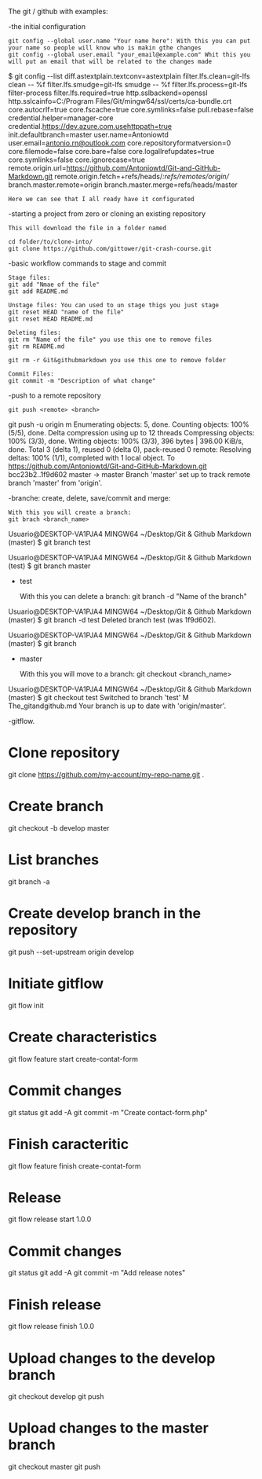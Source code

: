The git / github with examples:



-the initial configuration

	git config --global user.name "Your name here": With this you can put your name so people will know who is makin gthe changes
	git config --global user.email "your_email@example.com" Whit this you will put an email that will be related to the changes made

$ git config --list
diff.astextplain.textconv=astextplain
filter.lfs.clean=git-lfs clean -- %f
filter.lfs.smudge=git-lfs smudge -- %f
filter.lfs.process=git-lfs filter-process
filter.lfs.required=true
http.sslbackend=openssl
http.sslcainfo=C:/Program Files/Git/mingw64/ssl/certs/ca-bundle.crt
core.autocrlf=true
core.fscache=true
core.symlinks=false
pull.rebase=false
credential.helper=manager-core
credential.https://dev.azure.com.usehttppath=true
init.defaultbranch=master
	user.name=Antoniowtd
	user.email=antonio.rn@outlook.com
core.repositoryformatversion=0
core.filemode=false
core.bare=false
core.logallrefupdates=true
core.symlinks=false
core.ignorecase=true
remote.origin.url=https://github.com/Antoniowtd/Git-and-GitHub-Markdown.git
remote.origin.fetch=+refs/heads/*:refs/remotes/origin/*
branch.master.remote=origin
branch.master.merge=refs/heads/master

	Here we can see that I all ready have it configurated

-starting a project from zero or cloning an existing repository

	This will download the file in a folder named

	cd folder/to/clone-into/
	git clone https://github.com/gittower/git-crash-course.git

-basic workflow commands to stage and commit 

	Stage files:
	git add "Nmae of the file"
	git add README.md

	Unstage files: You can used to un stage thigs you just stage
	git reset HEAD "name of the file"
	git reset HEAD README.md

	Deleting files:
	git rm "Name of the file" you use this one to remove files
	git rm README.md

	git rm -r Git&githubmarkdown you use this one to remove folder

	Commit Files:
	git commit -m "Description of what change"
	

-push to a remote repository

	git push <remote> <branch>

git push -u origin m
Enumerating objects: 5, done.
Counting objects: 100% (5/5), done.
Delta compression using up to 12 threads
Compressing objects: 100% (3/3), done.
Writing objects: 100% (3/3), 396 bytes | 396.00 KiB/s, done.
Total 3 (delta 1), reused 0 (delta 0), pack-reused 0
remote: Resolving deltas: 100% (1/1), completed with 1 local object.
To https://github.com/Antoniowtd/Git-and-GitHub-Markdown.git
   bcc23b2..1f9d602  master -> master
Branch 'master' set up to track remote branch 'master' from 'origin'.

-branche: create, delete, save/commit and merge: 

	With this you will create a branch:
	git brach <branch_name>

Usuario@DESKTOP-VA1PJA4 MINGW64 ~/Desktop/Git & Github Markdown (master)
$ git branch test

Usuario@DESKTOP-VA1PJA4 MINGW64 ~/Desktop/Git & Github Markdown (test)
$ git branch
  master
* test


	With this you can delete a branch:
	git branch -d "Name of the branch"

Usuario@DESKTOP-VA1PJA4 MINGW64 ~/Desktop/Git & Github Markdown (master)
$ git branch -d test
Deleted branch test (was 1f9d602).

Usuario@DESKTOP-VA1PJA4 MINGW64 ~/Desktop/Git & Github Markdown (master)
$ git branch
* master


	With this you will move to a branch:
	git checkout <branch_name>

Usuario@DESKTOP-VA1PJA4 MINGW64 ~/Desktop/Git & Github Markdown (master)
$ git checkout test
Switched to branch 'test'
M       The_gitandgithub.md
Your branch is up to date with 'origin/master'.

	
-gitflow. 

# Clone repository
git clone https://github.com/my-account/my-repo-name.git .

# Create branch
git checkout -b develop master

# List branches
git branch -a

# Create develop branch in the repository
git push --set-upstream origin develop

# Initiate gitflow
git flow init

# Create characteristics
git flow feature start create-contat-form

# Commit changes
git status
git add -A
git commit -m "Create contact-form.php"

# Finish caracteritic
git flow feature finish create-contat-form

# Release
git flow release start 1.0.0

# Commit changes
git status
git add -A
git commit -m "Add release notes"

# Finish release
git flow release finish 1.0.0

# Upload changes to the develop branch
git checkout develop
git push

# Upload changes to the master branch
git checkout master
git push
